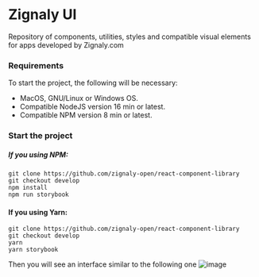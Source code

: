 # Zignaly UI
Repository of components, utilities, styles and compatible visual elements for apps developed by Zignaly.com

### Requirements
To start the project, the following will be necessary:

- MacOS, GNU/Linux or Windows OS.
- Compatible NodeJS version 16 min or latest.
- Compatible NPM version 8 min or latest.

### Start the project

##### If you using NPM:
```
git clone https://github.com/zignaly-open/react-component-library
git checkout develop
npm install
npm run storybook
```

#### If you using Yarn:
```
git clone https://github.com/zignaly-open/react-component-library
git checkout develop
yarn
yarn storybook
```

Then you will see an interface similar to the following one
![image](https://user-images.githubusercontent.com/15254932/154717774-6cd6454e-203f-4da3-9212-baebca4da675.png)